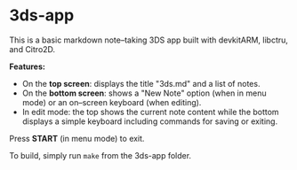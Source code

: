 # 3ds-app

This is a basic markdown note–taking 3DS app built with devkitARM, libctru, and Citro2D.

**Features:**
- On the **top screen**: displays the title "3ds.md" and a list of notes.
- On the **bottom screen**: shows a "New Note" option (when in menu mode) or an on–screen keyboard (when editing).
- In edit mode: the top shows the current note content while the bottom displays a simple keyboard including commands for saving or exiting.

Press **START** (in menu mode) to exit.
  
To build, simply run `make` from the 3ds-app folder. 